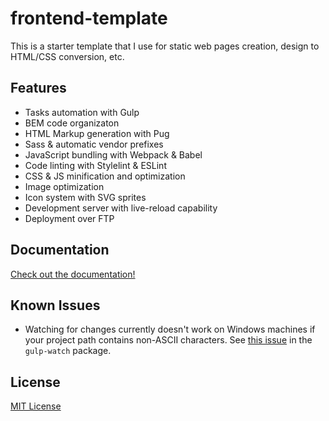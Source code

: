 frontend-template
=================

This is a starter template that I use for static web pages creation, design to
HTML/CSS conversion, etc.

Features
--------
* Tasks automation with Gulp
* BEM code organizaton
* HTML Markup generation with Pug
* Sass & automatic vendor prefixes
* JavaScript bundling with Webpack & Babel
* Code linting with Stylelint & ESLint
* CSS & JS minification and optimization
* Image optimization
* Icon system with SVG sprites
* Development server with live-reload capability
* Deployment over FTP

Documentation
-------------
[Check out the documentation!](/docs/README.md)

Known Issues
------------
* Watching for changes currently doesn't work on Windows machines if your 
  project path contains non-ASCII characters. See
  [this issue](https://github.com/floatdrop/gulp-watch/issues/306) in the
  `gulp-watch` package.

License
-------
[MIT License](LICENSE)